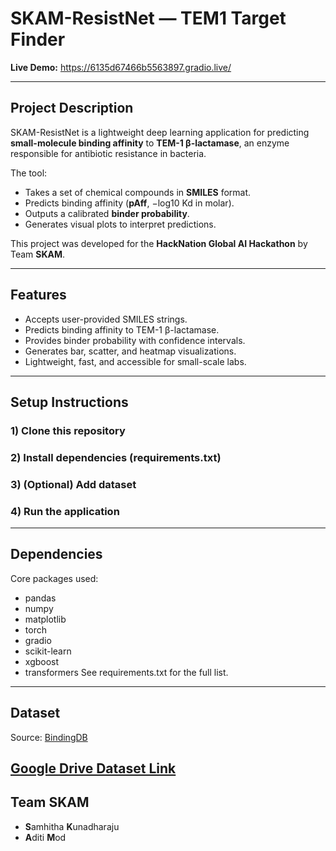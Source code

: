 # SKAM-ResistNet — TEM1 Target Finder

**Live Demo:** <https://6135d67466b5563897.gradio.live/>  

---

## Project Description
SKAM-ResistNet is a lightweight deep learning application for predicting **small-molecule binding affinity** to **TEM-1 β-lactamase**, an enzyme responsible for antibiotic resistance in bacteria.

The tool:
- Takes a set of chemical compounds in **SMILES** format.
- Predicts binding affinity (**pAff**, −log10 Kd in molar).
- Outputs a calibrated **binder probability**.
- Generates visual plots to interpret predictions.

This project was developed for the **HackNation Global AI Hackathon** by Team **SKAM**.

---

## Features
- Accepts user-provided SMILES strings.
- Predicts binding affinity to TEM-1 β-lactamase.
- Provides binder probability with confidence intervals.
- Generates bar, scatter, and heatmap visualizations.
- Lightweight, fast, and accessible for small-scale labs.

---

## Setup Instructions

### 1) Clone this repository
### 2) Install dependencies (requirements.txt)
### 3) (Optional) Add dataset
### 4) Run the application

---

## Dependencies
Core packages used:
- pandas
- numpy
- matplotlib
- torch
- gradio
- scikit-learn
- xgboost
- transformers
See requirements.txt for the full list.

---

## Dataset
Source: [BindingDB](https://www.bindingdb.org/rwd/bind/index.jsp)

[Google Drive Dataset Link](https://drive.google.com/drive/folders/1vC7mmuokrbXQBr_wZezRtIUhyScAy_1w?usp=sharing)
---

## Team SKAM
- **S**amhitha **K**unadharaju
- **A**diti **M**od
